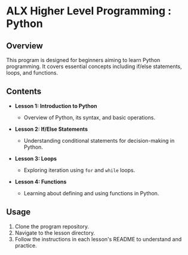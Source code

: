 # ALX Higher Level Programming : Python

## Overview

This program is designed for beginners aiming to learn Python programming. It covers essential concepts including if/else statements, loops, and functions.

## Contents

- **Lesson 1: Introduction to Python**
  - Overview of Python, its syntax, and basic operations.

- **Lesson 2: If/Else Statements**
  - Understanding conditional statements for decision-making in Python.

- **Lesson 3: Loops**
  - Exploring iteration using `for` and `while` loops.

- **Lesson 4: Functions**
  - Learning about defining and using functions in Python.

## Usage

1. Clone the program repository.
2. Navigate to the lesson directory.
3. Follow the instructions in each lesson's README to understand and practice.


